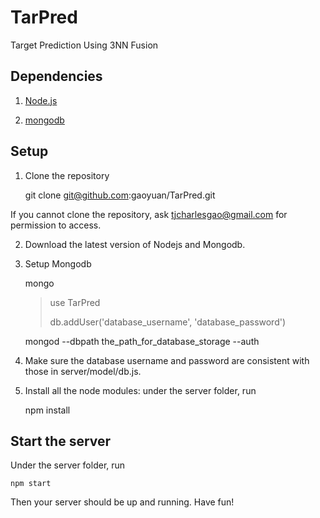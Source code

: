 TarPred
=======
Target Prediction Using 3NN Fusion

Dependencies
------------
1. [Node.js](http://nodejs.org/)

2. [mongodb](http://mongodb.org/)

Setup
------------
1. Clone the repository

	git clone git@github.com:gaoyuan/TarPred.git 

If you cannot clone the repository, ask tjcharlesgao@gmail.com for permission to access.

2. Download the latest version of Nodejs and Mongodb.

3. Setup Mongodb

	mongo

	> use TarPred
	>
	> db.addUser('database_username', 'database_password')

	mongod --dbpath the_path_for_database_storage --auth

4. Make sure the database username and password are consistent with those in server/model/db.js.

5. Install all the node modules: under the server folder, run

	npm install

Start the server
----------------
Under the server folder, run

	npm start

Then your server should be up and running. Have fun!